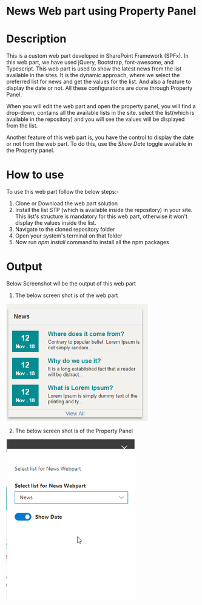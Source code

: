 # News Web part using Property Panel
# Description
This is a custom web part developed in SharePoint Framework (SPFx). In this web part, we have used jQuery, Bootstrap, font-awesome, and Typescript.  This web part is used to show the latest news from the list available in the sites. It is the dynamic approach, where we select the preferred list for news and get the values for the list. And also a feature to display the date or not. All these configurations are done through Property Panel.

When you will edit the web part and open the property panel, you will find a drop-down, contains all the available lists in the site. select the list(which is available in the repository) and you will see the values will be displayed from the list.

Another feature of this web part is, you have the control to display the date or not from the web part. To do this, use the *Show Date* toggle available in the Property panel.
# How to use
To use this web part follow the below steps:-
1) Clone or Download the web part solution
2) Install the list STP (which is available inside the repository) in your site. This list's structure is mandatory for this web part, otherwise it won't display the values inside the list.
3) Navigate to the cloned repository folder
4) Open your system's terminal on that folder
5) Now run *npm install* command to install all the npm packages
# Output
Below Screenshot wil be the output of this web part 

1) The below screen shot is of the web part

![Image of Yaktocat](https://github.com/mindlabco/News-Web-part-using-Property-Panel/blob/master/News-Using-Property-Panel.png)

2) The below screen shot is of the Property Panel

![Image of Yaktocat](https://github.com/mindlabco/News-Web-part-using-Property-Panel/blob/master/Property-Panel.png)
